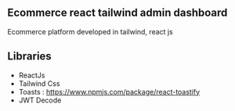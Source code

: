 ## Ecommerce react tailwind admin dashboard

Ecommerce platform developed in tailwind, react js

## Libraries

- ReactJs
- Tailwind Css
- Toasts : https://www.npmjs.com/package/react-toastify
- JWT Decode
